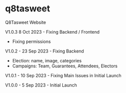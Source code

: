# q8tasweet
Q8Tasweet Website

V1.0.3 8 Oct 2023 - Fixing Backend / Frontend
- Fixing permissions

V1.0.2 - 23 Sep 2023 - Fixing Backend
- Election: name, image, categories
- Campaigns: Team, Guarantees, Attendees, Electors 

V1.0.1 - 10 Sep 2023 - Fixing Main Issues in Initial Launch

V1.0.0 - 5 Sep 2023 - Initial Launch
